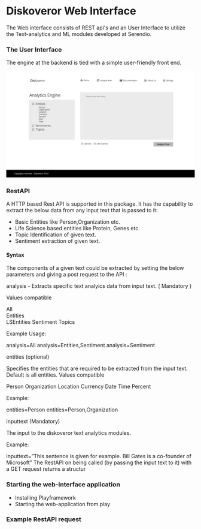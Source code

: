 # Diskoveror Web Interface

The Web interface consists of REST api's and an User Interface to utilize the Text-analytics and ML modules developed at Serendio.

### The User Interface

The engine at the backend is tied with a simple user-friendly front end.

![Diskoveror Web Interface](/Analyze.jpg "Web Interface")


### RestAPI

A HTTP based Rest API is supported in this package. It has the capability to extract the below data from any input text that is passed to it:

 * Basic Entities like Person,Organization etc.
 * Life Science based entities like Protein, Genes etc.
 * Topic Identification of given text.
 * Sentiment extraction of given text.

#### Syntax

The components of a given text could be extracted by setting the below parameters and giving a post request to the 
API :

analysis  - Extracts specific text analyics data from input text. ( Mandatory )

Values compatible

All                   
Entities        
LSEntities 
Sentiment
Topics

Example Usage:

analysis=All
analysis=Entities,Sentiment
analysis=Sentiment

entities (optional)

Specifies the entities that are required to be extracted from the input text. Default is all entities.
Values compatible

Person
Organization
Location
Currency
Date
Time
Percent

Example:

entities=Person
entities=Person,Organization

inputtext (Mandatory)

The input to the diskoveror text analytics modules.

Example:

inputtext=”This sentence is given for example. Bill Gates is a co-founder of Microsoft”
The RestAPI on being called (by passing the input text to it) with a GET request returns a structur


### Starting the web-interface application
 * Installing Playframework
 * Starting the web-application from play

### Example RestAPI request



